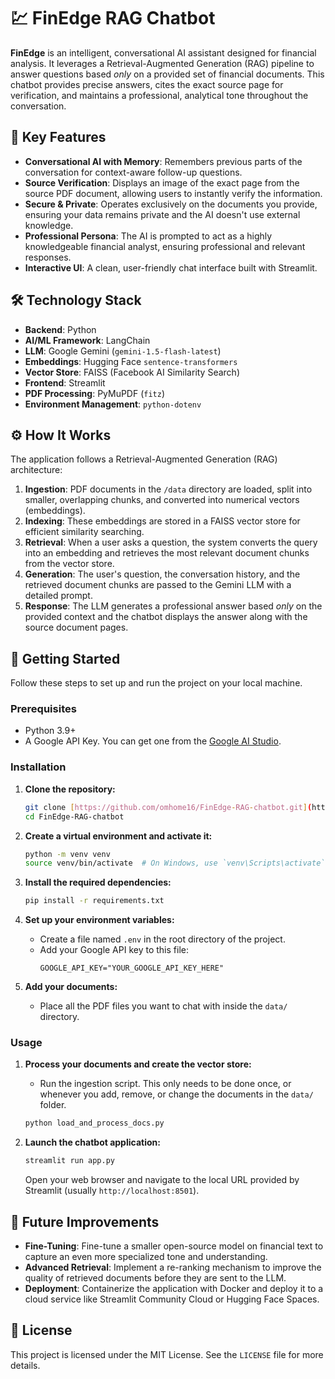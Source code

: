 # 💹 FinEdge RAG Chatbot

**FinEdge** is an intelligent, conversational AI assistant designed for financial analysis. It leverages a Retrieval-Augmented Generation (RAG) pipeline to answer questions based *only* on a provided set of financial documents. This chatbot provides precise answers, cites the exact source page for verification, and maintains a professional, analytical tone throughout the conversation.

## 🌟 Key Features

* **Conversational AI with Memory**: Remembers previous parts of the conversation for context-aware follow-up questions.
* **Source Verification**: Displays an image of the exact page from the source PDF document, allowing users to instantly verify the information.
* **Secure & Private**: Operates exclusively on the documents you provide, ensuring your data remains private and the AI doesn't use external knowledge.
* **Professional Persona**: The AI is prompted to act as a highly knowledgeable financial analyst, ensuring professional and relevant responses.
* **Interactive UI**: A clean, user-friendly chat interface built with Streamlit.

## 🛠️ Technology Stack

* **Backend**: Python
* **AI/ML Framework**: LangChain
* **LLM**: Google Gemini (`gemini-1.5-flash-latest`)
* **Embeddings**: Hugging Face `sentence-transformers`
* **Vector Store**: FAISS (Facebook AI Similarity Search)
* **Frontend**: Streamlit
* **PDF Processing**: PyMuPDF (`fitz`)
* **Environment Management**: `python-dotenv`

## ⚙️ How It Works

The application follows a Retrieval-Augmented Generation (RAG) architecture:

1.  **Ingestion**: PDF documents in the `/data` directory are loaded, split into smaller, overlapping chunks, and converted into numerical vectors (embeddings).
2.  **Indexing**: These embeddings are stored in a FAISS vector store for efficient similarity searching.
3.  **Retrieval**: When a user asks a question, the system converts the query into an embedding and retrieves the most relevant document chunks from the vector store.
4.  **Generation**: The user's question, the conversation history, and the retrieved document chunks are passed to the Gemini LLM with a detailed prompt.
5.  **Response**: The LLM generates a professional answer based *only* on the provided context and the chatbot displays the answer along with the source document pages.

## 🚀 Getting Started

Follow these steps to set up and run the project on your local machine.

### Prerequisites

* Python 3.9+
* A Google API Key. You can get one from the [Google AI Studio](https://aistudio.google.com/app/apikey).

### Installation

1.  **Clone the repository:**
    ```bash
    git clone [https://github.com/omhome16/FinEdge-RAG-chatbot.git](https://github.com/omhome16/FinEdge-RAG-chatbot.git)
    cd FinEdge-RAG-chatbot
    ```

2.  **Create a virtual environment and activate it:**
    ```bash
    python -m venv venv
    source venv/bin/activate  # On Windows, use `venv\Scripts\activate`
    ```

3.  **Install the required dependencies:**
    ```bash
    pip install -r requirements.txt
    ```

4.  **Set up your environment variables:**
    * Create a file named `.env` in the root directory of the project.
    * Add your Google API key to this file:
        ```
        GOOGLE_API_KEY="YOUR_GOOGLE_API_KEY_HERE"
        ```

5.  **Add your documents:**
    * Place all the PDF files you want to chat with inside the `data/` directory.

### Usage

1.  **Process your documents and create the vector store:**
    * Run the ingestion script. This only needs to be done once, or whenever you add, remove, or change the documents in the `data/` folder.
    ```bash
    python load_and_process_docs.py
    ```

2.  **Launch the chatbot application:**
    ```bash
    streamlit run app.py
    ```
    Open your web browser and navigate to the local URL provided by Streamlit (usually `http://localhost:8501`).

## 🔮 Future Improvements

* **Fine-Tuning**: Fine-tune a smaller open-source model on financial text to capture an even more specialized tone and understanding.
* **Advanced Retrieval**: Implement a re-ranking mechanism to improve the quality of retrieved documents before they are sent to the LLM.
* **Deployment**: Containerize the application with Docker and deploy it to a cloud service like Streamlit Community Cloud or Hugging Face Spaces.

## 📄 License

This project is licensed under the MIT License. See the `LICENSE` file for more details.
